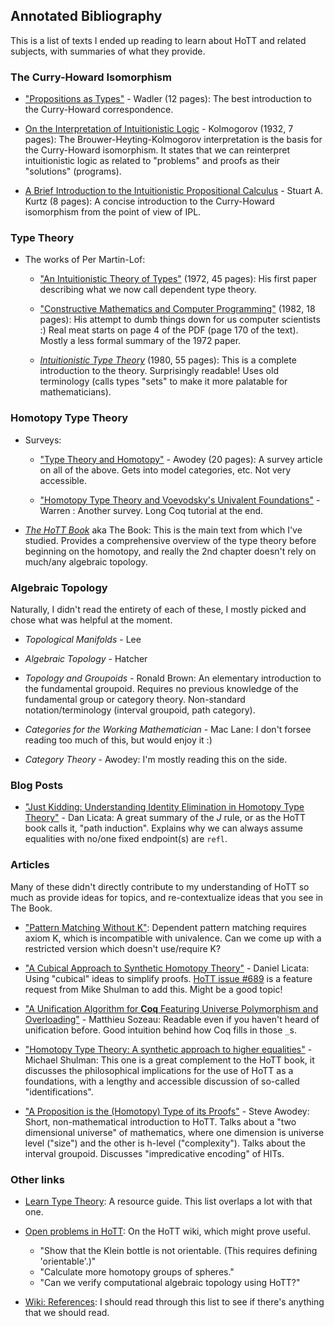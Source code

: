 ## Annotated Bibliography

This is a list of texts I ended up reading to learn about HoTT and related subjects, with summaries of what they provide.

### The Curry-Howard Isomorphism

 * ["Propositions as Types"](http://homepages.inf.ed.ac.uk/wadler/papers/propositions-as-types/propositions-as-types.pdf) - Wadler (12 pages): The best introduction to the Curry-Howard correspondence.

 * [On the Interpretation of Intuitionistic Logic](http://homepages.inf.ed.ac.uk/jmckinna/kolmogorov-1932.pdf) - Kolmogorov (1932, 7 pages): The Brouwer-Heyting-Kolmogorov interpretation is the basis for the Curry-Howard isomorphism. It states that we can reinterpret intuitionistic logic as related to "problems" and proofs as their "solutions" (programs).
 
 * [A Brief Introduction to the Intuitionistic Propositional Calculus](https://www.classes.cs.uchicago.edu/archive/2003/spring/15300-1/intuitionism.pdf) - Stuart A. Kurtz (8 pages): A concise introduction to the Curry-Howard isomorphism from the point of view of IPL.

### Type Theory

 * The works of Per Martin-Lof:

    - ["An Intuitionistic Theory of Types"](https://github.com/michaelt/martin-lof/blob/master/pdfs/An-Intuitionistic-Theory-of-Types-1972.pdf?raw=true) (1972, 45 pages): His first paper describing what we now call dependent type theory.

    - ["Constructive Mathematics and Computer Programming"](https://github.com/michaelt/martin-lof/blob/master/pdfs/Constructive-mathematics-and-computer-programming-1982.pdf?raw=true) (1982, 18 pages): His attempt to dumb things down for us computer scientists :) Real meat starts on page 4 of the PDF (page 170 of the text). Mostly a less formal summary of the 1972 paper.
      
    - [_Intuitionistic Type Theory_](http://www.csie.ntu.edu.tw/~b94087/ITT.pdf) (1980, 55 pages): This is a complete introduction to the theory. Surprisingly readable! Uses old terminology (calls types "sets" to make it more palatable for mathematicians).

### Homotopy Type Theory

 * Surveys:
 
    - ["Type Theory and Homotopy"](http://www.andrew.cmu.edu/user/awodey/preprints/TTH.pdf) - Awodey (20 pages): A survey article on all of the above. Gets into model categories, etc. Not very accessible.

    - ["Homotopy Type Theory and Voevodsky's Univalent Foundations"](https://arxiv.org/pdf/1210.5658.pdf) - Warren : Another survey. Long Coq tutorial at the end.

 * [_The HoTT Book_](https://homotopytypetheory.org/book/) aka The Book: This is the main text from which I've studied. Provides a comprehensive overview of the type theory before beginning on the homotopy, and really the 2nd chapter doesn't rely on much/any algebraic topology. 
 
### Algebraic Topology

Naturally, I didn't read the entirety of each of these, I mostly picked and chose what was helpful at the moment. 

 * _Topological Manifolds_ - Lee

 * _Algebraic Topology_ - Hatcher
 
 * _Topology and Groupoids_ - Ronald Brown: An elementary introduction to the fundamental groupoid. Requires no previous knowledge of the fundamental group or category theory. Non-standard notation/terminology (interval groupoid, path category).

 * _Categories for the Working Mathematician_ - Mac Lane: I don't forsee reading too much of this, but would enjoy it :)

 * _Category Theory_ - Awodey: I'm mostly reading this on the side.
 
### Blog Posts

 * ["Just Kidding: Understanding Identity Elimination in Homotopy Type Theory"](https://homotopytypetheory.org/2011/04/10/just-kidding-understanding-identity-elimination-in-homotopy-type-theory/) - Dan Licata: A great summary of the _J_ rule, or as the HoTT book calls it, "path induction". Explains why we can always assume equalities with no/one fixed endpoint(s) are `refl`.
 
### Articles

Many of these didn't directly contribute to my understanding of HoTT so much as provide ideas for topics, and re-contextualize ideas that you see in The Book.

 * ["Pattern Matching Without K"](https://lirias.kuleuven.be/bitstream/123456789/452283/2/icfp14-cockxA.pdf): Dependent pattern matching requires axiom K, which is incompatible with univalence. Can we come up with a restricted version which doesn't use/require K?

 * ["A Cubical Approach to Synthetic Homotopy Theory"](http://dlicata.web.wesleyan.edu/pubs/lb15cubicalsynth/lb15cubicalsynth.pdf) - Daniel Licata: Using "cubical" ideas to simplify proofs. [HoTT issue #689](https://github.com/HoTT/HoTT/issues/689) is a feature request from Mike Shulman to add this. Might be a good topic!

 * ["A Unification Algorithm for **Coq** Featuring Universe Polymorphism and Overloading"](https://people.mpi-sws.org/~beta/papers/unicoq.pdf) - Matthieu Sozeau: Readable even if you haven't heard of unification before. Good intuition behind how Coq fills in those `_`s.
 
 * ["Homotopy Type Theory: A synthetic approach to higher equalities"](https://arxiv.org/pdf/1601.05035.pdf) - Michael Shulman: This one is a great complement to the HoTT book, it discusses the philosophical implications for the use of HoTT as a foundations, with a lengthy and accessible discussion of so-called "identifications".
 
 * ["A Proposition is the (Homotopy) Type of its Proofs"](https://www.andrew.cmu.edu/user/awodey/preprints/tait.pdf) - Steve Awodey: Short, non-mathematical introduction to HoTT. Talks about a "two dimensional universe" of mathematics, where one dimension is universe level ("size") and the other is h-level ("complexity"). Talks about the interval groupoid. Discusses "impredicative encoding" of HITs.

### Other links

 * [Learn Type Theory](https://github.com/jozefg/learn-tt): A resource guide. This list overlaps a lot with that one.

 * [Open problems in HoTT](https://ncatlab.org/homotopytypetheory/show/open+problems): On the HoTT wiki, which might prove useful.
   
    - "Show that the Klein bottle is not orientable. (This requires defining 'orientable'.)"
    - "Calculate more homotopy groups of spheres."
    - "Can we verify computational algebraic topology using HoTT?"
    
 * [Wiki: References](https://ncatlab.org/homotopytypetheory/show/References): I should read through this list to see if there's anything that we should read.
    
